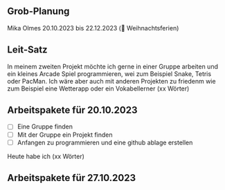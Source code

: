 ## Grob-Planung
Mika Olmes
20.10.2023 bis 22.12.2023 (🎄 Weihnachtsferien)

## Leit-Satz
In meinem zweiten Projekt möchte ich gerne in einer Gruppe arbeiten und ein kleines Arcade Spiel programmieren, wei zum Beispiel Snake, Tetris oder PacMan. Ich wäre aber auch mit anderen Projekten zu friedenm wie zum Beispiel eine Wetterapp oder ein Vokabellerner (xx Wörter)

## Arbeitspakete für 20.10.2023
- [ ] Eine Gruppe finden
- [ ] Mit der Gruppe ein Projekt finden
- [ ] Anfangen zu programmieren und eine github ablage erstellen

Heute habe ich (xx Wörter)

## Arbeitspakete für 27.10.2023
